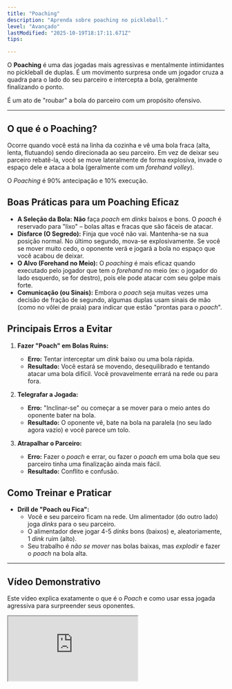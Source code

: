 ```yaml
---
title: "Poaching"
description: "Aprenda sobre poaching no pickleball."
level: "Avançado"
lastModified: "2025-10-19T18:17:11.671Z"
tips:

---
```


O **Poaching** é uma das jogadas mais agressivas e mentalmente intimidantes no pickleball de duplas. É um movimento surpresa onde um jogador cruza a quadra para o lado do seu parceiro e intercepta a bola, geralmente finalizando o ponto.

É um ato de "roubar" a bola do parceiro com um propósito ofensivo.

---

## O que é o Poaching?

Ocorre quando você está na linha da cozinha e vê uma bola fraca (alta, lenta, flutuando) sendo direcionada ao seu parceiro. Em vez de deixar seu parceiro rebatê-la, você se move lateralmente de forma explosiva, invade o espaço dele e ataca a bola (geralmente com um *forehand volley*).

O *Poaching* é 90% antecipação e 10% execução.

## Boas Práticas para um Poaching Eficaz

* **A Seleção da Bola:** **Não** faça *poach* em *dinks* baixos e bons. O *poach* é reservado para "lixo" – bolas altas e fracas que são fáceis de atacar.
* **Disfarce (O Segredo):** Finja que você não vai. Mantenha-se na sua posição normal. No último segundo, mova-se explosivamente. Se você se mover muito cedo, o oponente verá e jogará a bola no espaço que você acabou de deixar.
* **O Alvo (Forehand no Meio):** O *poaching* é mais eficaz quando executado pelo jogador que tem o *forehand* no meio (ex: o jogador do lado esquerdo, se for destro), pois ele pode atacar com seu golpe mais forte.
* **Comunicação (ou Sinais):** Embora o *poach* seja muitas vezes uma decisão de fração de segundo, algumas duplas usam sinais de mão (como no vôlei de praia) para indicar que estão "prontas para o *poach*".

## Principais Erros a Evitar

1.  **Fazer "Poach" em Bolas Ruins:**
    * **Erro:** Tentar interceptar um *dink* baixo ou uma bola rápida.
    * **Resultado:** Você estará se movendo, desequilibrado e tentando atacar uma bola difícil. Você provavelmente errará na rede ou para fora.

2.  **Telegrafar a Jogada:**
    * **Erro:** "Inclinar-se" ou começar a se mover para o meio antes do oponente bater na bola.
    * **Resultado:** O oponente vê, bate na bola na paralela (no seu lado agora vazio) e você parece um tolo.

3.  **Atrapalhar o Parceiro:**
    * **Erro:** Fazer o *poach* e errar, ou fazer o *poach* em uma bola que seu parceiro tinha uma finalização ainda mais fácil.
    * **Resultado:** Conflito e confusão.

## Como Treinar e Praticar

* **Drill de "Poach ou Fica":**
    * Você e seu parceiro ficam na rede. Um alimentador (do outro lado) joga *dinks* para o seu parceiro.
    * O alimentador deve jogar 4-5 *dinks* bons (baixos) e, aleatoriamente, 1 *dink* ruim (alto).
    * Seu trabalho é *não se mover* nas bolas baixas, mas *explodir* e fazer o *poach* na bola alta.

---

## Vídeo Demonstrativo

Este vídeo explica exatamente o que é o *Poach* e como usar essa jogada agressiva para surpreender seus oponentes.

<div class="youtube-video">
  <iframe 
    src="https://www.youtube.com/embed/5rMhQx9gY9o?rel=0&modestbranding=1&fs=1&cc_load_policy=1" 
    title="POACH a bola agressiva da dupla no PICKLEBALL (YouTube)" 
    allow="accelerometer; autoplay; clipboard-write; encrypted-media; gyroscope; picture-in-picture" 
    allowfullscreen>
  </iframe>
</div>

